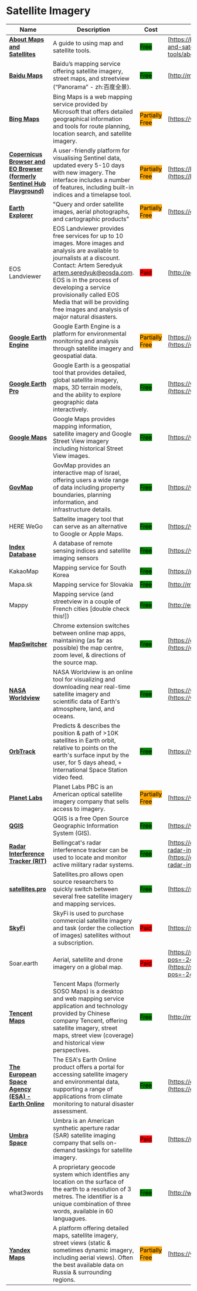 # Satellite Imagery

| Name | Description | Cost | URL |
| --- | --- | --- | --- |
| [**About Maps and Satellites**](../../../tools/about-maps-and-satellites/README.md) | A guide to using map and satellite tools. | <mark style="background-color:green;">Free</mark> | [https://bellingcat.gitbook.io/toolkit/more/all-tools/about-maps-and-satellites](https://bellingcat.gitbook.io/toolkit/more/all-tools/about-maps-and-satellites) |
| [**Baidu Maps**](../../../tools/baidu-maps/README.md) | Baidu’s mapping service offering satellite imagery, street maps, and streetview (“Panorama” - zh:百度全景). | <mark style="background-color:green;">Free</mark> | [http://map.baidu.com/](http://map.baidu.com/) |
| [**Bing Maps**](../../../tools/bing-maps/README.md) | Bing Maps is a web mapping service provided by Microsoft that offers detailed geographical information and tools for route planning, location search, and satellite imagery. | <mark style="background-color:orange;">Partially Free</mark> | [https://www.bing.com/maps/](https://www.bing.com/maps/) |
| [**Copernicus Browser and EO Browser (formerly Sentinel Hub Playground)**](../../../tools/sentinal-hub-playground/README.md) | A user-friendly platform for visualising Sentinel data, updated every 5-10 days with new imagery. The interface includes a number of features, including built-in indices and a timelapse tool. | <mark style="background-color:orange;">Partially Free</mark> | [https://browser.dataspace.copernicus.eu/](https://browser.dataspace.copernicus.eu/) |
| [**Earth Explorer**](../../../tools/earth-explorer/README.md) | "Query and order satellite images, aerial photographs, and cartographic products" | <mark style="background-color:orange;">Partially Free</mark> | [https://earthexplorer.usgs.gov/](https://earthexplorer.usgs.gov/) |
| EOS Landviewer | EOS Landviewer provides free services for up to 10 images. More images and analysis are available to journalists at a discount. Contact: Artem Seredyuk artem.seredyuk@eosda.com. EOS is in the process of developing a service provisionally called EOS Media that will be providing free images and analysis of major natural disasters. | <mark style="background-color:red;">Paid</mark> | [http://eos.com/landviewer](http://eos.com/landviewer) |
| [**Google Earth Engine**](../../../tools/google-earth-engine/README.md) | Google Earth Engine is a platform for environmental monitoring and analysis through satellite imagery and geospatial data. | <mark style="background-color:orange;">Partially Free</mark> | [https://code.earthengine.google.com/](https://code.earthengine.google.com/) |
| [**Google Earth Pro**](../../../tools/google-earth-pro/README.md) | Google Earth is a geospatial tool that provides detailed, global satellite imagery, maps, 3D terrain models, and the ability to explore geographic data interactively. | <mark style="background-color:green;">Free</mark> | [https://www.google.com/earth/about/versions/](https://www.google.com/earth/about/versions/) |
| [**Google Maps**](../../../tools/google-maps/README.md) | Google Maps provides mapping information, satellite imagery and Google Street View imagery including historical Street View images. | <mark style="background-color:green;">Free</mark> | [https://www.google.com/maps](https://www.google.com/maps) |
| [**GovMap**](../../../tools/govmap/README.md) | GovMap provides an interactive map of Israel, offering users a wide range of data including property boundaries, planning information, and infrastructure details. | <mark style="background-color:green;">Free</mark> | [https://www.govmap.gov.il/](https://www.govmap.gov.il/) |
| HERE WeGo | Sattelite imagery tool that can serve as an alternative to Google or Apple Maps. | <mark style="background-color:green;">Free</mark> | [https://wego.here.com/](https://wego.here.com/) |
| [**Index Database**](../../../tools/index-database/README.md) | A database of remote sensing indices and satellite imaging sensors | <mark style="background-color:green;">Free</mark> | [https://www.indexdatabase.de/](https://www.indexdatabase.de/) |
| KakaoMap | Mapping service for South Korea | <mark style="background-color:green;">Free</mark> | [https://map.kakao.com](https://map.kakao.com) |
| Mapa.sk | Mapping service for Slovakia | <mark style="background-color:green;">Free</mark> | [http://mapa.sk/](http://mapa.sk/) |
| Mappy | Mapping service (and streetview in a couple of French cities \[double check this!]) | <mark style="background-color:green;">Free</mark> | [http://en.mappy.com/](http://en.mappy.com/) |
| [**MapSwitcher**](../../../tools/mapswitcher/README.md) | Chrome extension switches  between online map apps, maintaining (as far as possible) the map centre, zoom level, & directions of the source map. | <mark style="background-color:green;">Free</mark> | [https://github.com/david-r-edgar/MapSwitcher](https://github.com/david-r-edgar/MapSwitcher) |
| [**NASA Worldview**](../../../tools/nasa-worldview/README.md) | NASA Worldview is an online tool for visualizing and downloading near real-time satellite imagery and scientific data of Earth's atmosphere, land, and oceans. | <mark style="background-color:green;">Free</mark> | [https://worldview.earthdata.nasa.gov/](https://worldview.earthdata.nasa.gov/) |
| [**OrbTrack**](../../../tools/orbtrack/README.md) | Predicts & describes the position & path of >10K satellites in Earth orbit, relative to points on the earth's surface input by the user, for 5 days ahead, + International Space Station video feed. | <mark style="background-color:green;">Free</mark> | [https://www.orbtrack.org](https://www.orbtrack.org) |
| [**Planet Labs**](../../../tools/planet-labs/README.md) | Planet Labs PBC is an American optical satellite imagery company that sells access to imagery. | <mark style="background-color:orange;">Partially Free</mark> | [https://www.planet.com/](https://www.planet.com/) |
| [**QGIS**](../../../tools/qgis/README.md) | QGIS is a free Open Source Geographic Information System (GIS). | <mark style="background-color:green;">Free</mark> | [https://www.qgis.org](https://www.qgis.org) |
| [**Radar Interference Tracker (RIT)**](../../../tools/radar-interference-tracker/README.md) | Bellingcat's radar interference tracker can be used to locate and monitor active military radar systems. | <mark style="background-color:green;">Free</mark> | [https://ollielballinger.users.earthengine.app/view/bellingcat-radar-interference-tracker#lon=49.9507;lat=26.6056;zoom=4;](https://ollielballinger.users.earthengine.app/view/bellingcat-radar-interference-tracker#lon=49.9507;lat=26.6056;zoom=4;) |
| [**satellites.pro**](../../../tools/satellites.pro/README.md) | Satellites.pro allows open source researchers to quickly switch between several free satellite imagery and mapping services. | <mark style="background-color:green;">Free</mark> | [https://satellites.pro/](https://satellites.pro/) |
| [**SkyFi**](../../../tools/skyfi/README.md) | SkyFi is used to purchase commercial satellite imagery and task (order the collection of images) satellites without a subscription. | <mark style="background-color:red;">Paid</mark> | [https://skyfi.com/](https://skyfi.com/) |
| Soar.earth | Aerial, satellite and drone imagery on a global map. | <mark style="background-color:red;">Paid</mark> | [https://soar.earth/?pos=-24.806025673047216%2C112.37019712776902%2C7](https://soar.earth/?pos=-24.806025673047216%2C112.37019712776902%2C7) |
| [**Tencent Maps**](../../../tools/tencent-maps/README.md) | Tencent Maps (formerly SOSO Maps) is a desktop and web mapping service application and technology provided by Chinese company Tencent, offering satellite imagery, street maps, street view (coverage) and historical view perspectives. | <mark style="background-color:green;">Free</mark> | [http://map.qq.com/](http://map.qq.com/) |
| [**The European Space Agency (ESA) - Earth Online**](../../../tools/earth-online/README.md) | The ESA's Earth Online product offers a portal for accessing satellite imagery and environmental data, supporting a range of applications from climate monitoring to natural disaster assessment. | <mark style="background-color:green;">Free</mark> | [https://earth.esa.int/eogateway/tools](https://earth.esa.int/eogateway/tools) |
| [**Umbra Space**](../../../tools/umbra-space/README.md) | Umbra is an American synthetic aperture radar (SAR) satellite imaging company that sells on-demand taskings for satellite imagery. | <mark style="background-color:red;">Paid</mark> | [https://umbra.space/](https://umbra.space/) |
| what3words | A proprietary geocode system which identifies any location on the surface of the earth to a resolution of 3 metres. The identifier is a unique combination of three words, available in 60 languagues. | <mark style="background-color:green;">Free</mark> | [http://what3words.com/](http://what3words.com/) |
| [**Yandex Maps**](../../../tools/yandex-maps/README.md) | A platform offering detailed maps, satellite imagery, street views (static & sometimes dynamic imagery, including aerial views). Often the best available data on Russia & surrounding regions. | <mark style="background-color:orange;">Partially Free</mark> | [https://yandex.com/maps/](https://yandex.com/maps/) |